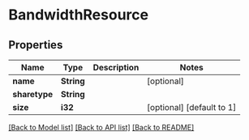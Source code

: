 # BandwidthResource

## Properties

Name | Type | Description | Notes
------------ | ------------- | ------------- | -------------
**name** | **String** |  | [optional] 
**sharetype** | **String** |  | 
**size** | **i32** |  | [optional] [default to 1]

[[Back to Model list]](../README.md#documentation-for-models) [[Back to API list]](../README.md#documentation-for-api-endpoints) [[Back to README]](../README.md)



